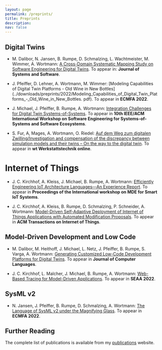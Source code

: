 ```yaml
---
layout: page
permalink: /preprints/
title: Preprints
description: 
nav: false
---
```


## Digital Twins 

- M. Dalibor, N. Jansen, B. Rumpe, D. Schmalzing, L. Wachtmeister, M. Wimmer, A. Wortmann: [A Cross-Domain Systematic Mapping Study on Software Engineering for Digital Twins](../downloads/preprints/2022/Systematic_Mapping_Study_on_Digital_Twins__DT_SMS.pdf). To appear in: **Journal of Systems and Software**. 

- J. Pfeiffer, D. Lehner, A. Wortmann, M. Wimmer: [Modeling Capabilities of Digital Twin Platforms - Old Wine in New Bottles](../downloads/preprints/2022/Modeling_Capabilities_of_Digital_Twin_Platforms_-_Old_Wine_in_New_Bottles.
pdf). To appear in **ECMFA 2022**. 

- J. Michael, J. Pfeiffer, B. Rumpe, A. Wortmann: [Integration Challenges for Digital Twin Systems-of-Systems](../downloads/preprints/2022/Integration_Challenges_for_Digital_Twin_Systems-of-Systems.pdf). To appear in **10th IEEE/ACM International Workshop on Software Engineering for Systems-of-Systems and Software Ecosystems**. 

- S. Fur, A, Mages, A. Wortmann, O. Riedel: [Auf dem Weg zum digitalen Zwilling/Investigation and compensation of the discrepancy between simulation models and their twins – On the way to the digital twin](https://elibrary.vdi-verlag.de/10.37544/1436-4980-2022-04-58/auf-dem-weg-zum-digitalen-zwilling-investigation-and-compensation-of-the-discrepancy-between-simulation-models-and-their-twins-on-the-way-to-the-digital-twin-jahrgang-112-2022-heft-04?page=1). To appear in **wt Werkstattstechnik online**.

# Internet of Things

- J. C. Kirchhof, A. Kleiss, J. Michael, B. Rumpe, A. Wortmann: [Efficiently Engineering IoT Architecture Languages—An Experience Report](../downloads/preprints/2022/Efficiently_Engineering_IoT_Architecture_Languages-An_Experience_Report.pdf). To appear in **Proceedings of the International workshop on MDE for Smart IoT Systems**.

- J. C. Kirchhof, A. Kleiss, B. Rumpe, D. Schmalzing, P. Schneider, A. Wortmann: [Model-Driven Self-Adaptive Deployment of Internet of Things Applications with Automated Modification Proposals](../downloads/preprints/2022/Model-Driven_Self-Adaptive_Deployment_of_Internet_of_Things_Applications_with_Automated_Modification_Proposals.pdf). To appear in **ACM Transactions on Internet of Things**.


## Model-Driven Development and Low Code

- M. Dalibor, M. Heithoff, J. Michael, L. Netz, J. Pfeiffer, B. Rumpe, S. Varga, A. Wortmann: [Generating Customized Low-Code Development Platforms for Digital Twins](../downloads/preprints/2022/Generating_Customized_Low-Code_Development_Platforms_for_Digital_Twins.pdf). To appear in **Journal of Computer Languages**.

- J. C. Kirchhof, L. Malcher, J. Michael, B. Rumpe, A. Wortmann: [Web-Based Tracing for Model-Driven Applications](../downloads/preprints/2022/Web-Based_Tracing_for_Model-Driven_Applications.pdf). To appear in **SEAA 2022**.

## SysML v2

- N. Jansen, J. Pfeiffer, B. Rumpe, D. Schmalzing, A. Wortmann: [The Language of SysML v2 under the Magnifying Glass](../downloads/preprints/2022/The_Language_of_SysML_v2_under_the_Magnifying_Glass.pdf). To appear in **ECMFA 2022**. 


## Further Reading

The complete list of publications is available from my [publications](../publications/) website.